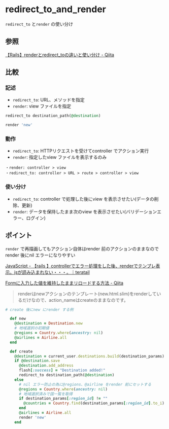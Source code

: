 # redirect_to_and_render

`redirect_to` と`render` の使い分け

## 参照

[【Rails】renderとredirect\_toの違いと使い分け \- Qiita](https://qiita.com/morikuma709/items/e9146465df2d8a094d78)

## 比較

### 記述

* `redirect_to`: URL、メソッドを指定
* `render`: view ファイルを指定

```Ruby
redirect_to destination_path(@destination)

render 'new'
```

### 動作

* `redirect_to`: HTTPリクエストを受けてcontroller でアクション実行
* `render`: 指定したview ファイルを表示するのみ

```
・render: controller > view
・redirect_to: controller > URL > route > controller > view
```

### 使い分け

* `redirect_to`: controller で処理した後にview を表示させたい(データの削除、更新)
* `render`: データを保持したまま次のview を表示させたい(バリデーションエラー、ログイン)

## ポイント

`render` で再描画してもアクション自体はrender 前のアクションのままなのでrender 後にnil エラーになりやすい

[JavaScript \- 【rails 】controllerでエラー処理をした後、renderでテンプレ表示。jsが読み込まれない・・・。｜teratail](https://teratail.com/questions/49673)

[Formに入力した値を維持したままリロードする方法 \- Qiita](https://qiita.com/seiya1121/items/cf6b44fae757f6300ada)

>renderはnewアクションのテンプレート(new.html.slim)をrenderしているだけなので、action_nameはcreateのままなのです。

```Ruby
# create 後にnew にrender する例

  def new
    @destination = Destination.new
    # 地域選択の初期値
    @regions = Country.where(ancestry: nil)
    @airlines = Airline.all
  end

  def create
    @destination = current_user.destinations.build(destination_params)
    if @destination.save
      @destination.add_address
      flash[:success] = "Destination added!"
      redirect_to destination_path(@destination)
    else
      # nil エラー防止の為に@regions、@airline をrender 前にセットする
      @regions = Country.where(ancestry: nil)
      # 地域選択済みで国一覧を取得
      if destination_params[:region_id] != ""
        @countries = Country.find(destination_params[:region_id].to_i).children
      end
      @airlines = Airline.all
      render 'new'
    end
```
